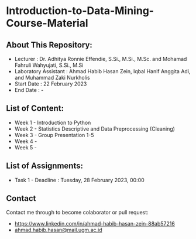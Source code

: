 # Introduction-to-Data-Mining-Course-Material

## About This Repository:
- Lecturer            : Dr. Adhitya Ronnie Effendie, S.Si., M.Si., M.Sc. and Mohamad Fahruli Wahyujati, S.Si., M.Si
- Laboratory Assistant : Ahmad Habib Hasan Zein, Iqbal Hanif Anggita Adi, and Muhammad Zaki Nurkholis
- Start Date          : 22 February 2023
- End Date            : -

## List of Content:
- Week 1 - Introduction to Python
- Week 2 - Statistics Descriptive and Data Preprocessing (Cleaning)
- Week 3 - Group Presentation 1-5
- Week 4 - 
- Week 5 - 

## List of Assignments:
- Task 1 - Deadline :  Tuesday, 28 February 2023, 00:00

## Contact
Contact me through to become colaborator or pull request:
- https://www.linkedin.com/in/ahmad-habib-hasan-zein-88ab57216
- ahmad.habib.hasan@mail.ugm.ac.id
